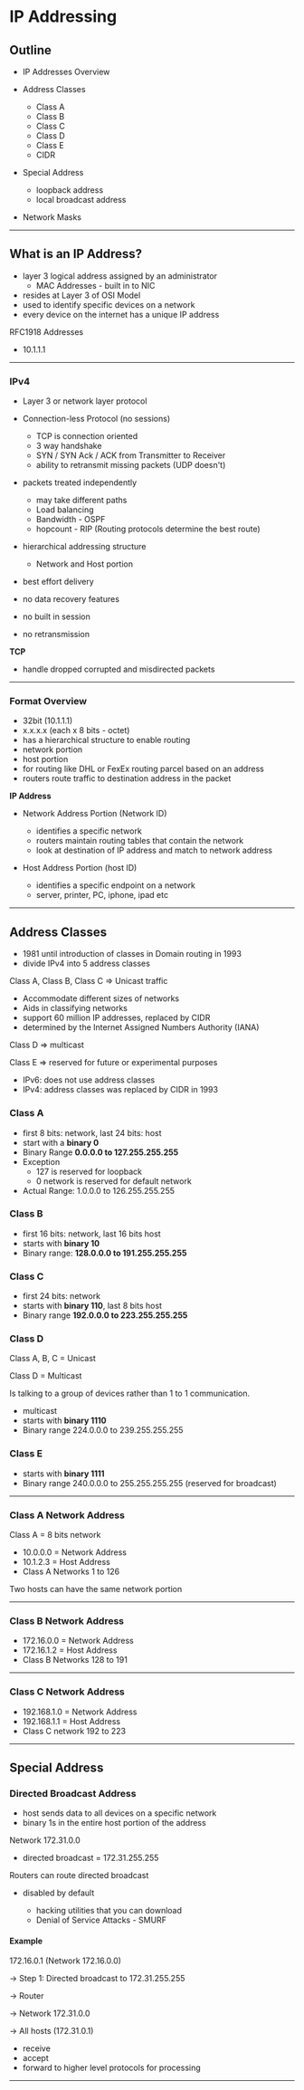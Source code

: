 # IP Addressing

## Outline

- IP Addresses Overview
- Address Classes
  - Class A
  - Class B
  - Class C
  - Class D
  - Class E
  - CIDR
- Special Address

  - loopback address
  - local broadcast address

- Network Masks

---

## What is an IP Address?

- layer 3 logical address assigned by an administrator
  - MAC Addresses - built in to NIC
- resides at Layer 3 of OSI Model
- used to identify specific devices on a network
- every device on the internet has a unique IP address

RFC1918 Addresses

- 10.1.1.1

---

### IPv4

- Layer 3 or network layer protocol
- Connection-less Protocol (no sessions)
  - TCP is connection oriented
  - 3 way handshake
  - SYN / SYN Ack / ACK from Transmitter to Receiver
  - ability to retransmit missing packets (UDP doesn't)
- packets treated independently
  - may take different paths
  - Load balancing
  - Bandwidth - OSPF
  - hopcount - RIP (Routing protocols determine the best route)
- hierarchical addressing structure
  - Network and Host portion
- best effort delivery

- no data recovery features
- no built in session
- no retransmission

**TCP**

- handle dropped corrupted and misdirected packets

---

### Format Overview

- 32bit (10.1.1.1)
- x.x.x.x (each x 8 bits - octet)
- has a hierarchical structure to enable routing
- network portion
- host portion
- for routing like DHL or FexEx routing parcel based on an address
- routers route traffic to destination address in the packet

**IP Address**

- Network Address Portion (Network ID)

  - identifies a specific network
  - routers maintain routing tables that contain the network
  - look at destination of IP address and match to network address

- Host Address Portion (host ID)
  - identifies a specific endpoint on a network
  - server, printer, PC, iphone, ipad etc

---

## Address Classes

- 1981 until introduction of classes in Domain routing in 1993
- divide IPv4 into 5 address classes

Class A, Class B, Class C => Unicast traffic

- Accommodate different sizes of networks
- Aids in classifying networks
- support 60 million IP addresses, replaced by CIDR
- determined by the Internet Assigned Numbers Authority (IANA)

Class D => multicast

Class E => reserved for future or experimental purposes

- IPv6: does not use address classes
- IPv4: address classes was replaced by CIDR in 1993

### Class A

- first 8 bits: network, last 24 bits: host
- start with a **binary 0**
- Binary Range **0.0.0.0 to 127.255.255.255**
- Exception
  - 127 is reserved for loopback
  - 0 network is reserved for default network
- Actual Range: 1.0.0.0 to 126.255.255.255

### Class B

- first 16 bits: network, last 16 bits host
- starts with **binary 10**
- Binary range: **128.0.0.0 to 191.255.255.255**

### Class C

- first 24 bits: network
- starts with **binary 110**, last 8 bits host
- Binary range **192.0.0.0 to 223.255.255.255**

### Class D

Class A, B, C = Unicast

Class D = Multicast

Is talking to a group of devices rather than 1 to 1 communication.

- multicast
- starts with **binary 1110**
- Binary range 224.0.0.0 to 239.255.255.255

### Class E

- starts with **binary 1111**
- Binary range 240.0.0.0 to 255.255.255.255 (reserved for broadcast)

---

### Class A Network Address

Class A = 8 bits network

- 10.0.0.0 = Network Address
- 10.1.2.3 = Host Address
- Class A Networks 1 to 126

Two hosts can have the same network portion

---

### Class B Network Address

- 172.16.0.0 = Network Address
- 172.16.1.2 = Host Address
- Class B Networks 128 to 191

---

### Class C Network Address

- 192.168.1.0 = Network Address
- 192.168.1.1 = Host Address
- Class C network 192 to 223

---

## Special Address

### Directed Broadcast Address

- host sends data to all devices on a specific network
- binary 1s in the entire host portion of the address

Network 172.31.0.0

- directed broadcast = 172.31.255.255

Routers can route directed broadcast

- disabled by default

  - hacking utilities that you can download
  - Denial of Service Attacks - SMURF

#### Example

172.16.0.1 (Network 172.16.0.0)

-> Step 1: Directed broadcast to 172.31.255.255

-> Router

-> Network 172.31.0.0

-> All hosts (172.31.0.1)

- receive
- accept
- forward to higher level protocols for processing

---
